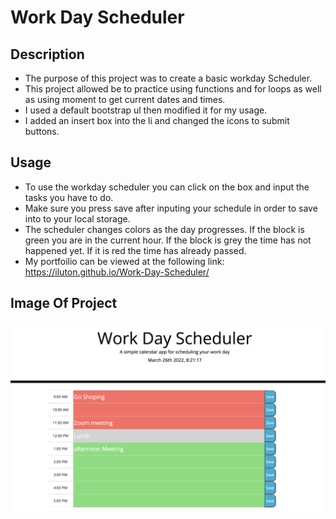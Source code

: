 # Work Day Scheduler

## Description

- The purpose of this project was to create a basic workday Scheduler. 
- This project allowed be to practice using functions and for loops as well as using moment to get current dates and times.
- I used a default bootstrap ul then modified it for my usage.
- I added an insert box into the li and changed the icons to submit buttons. 

## Usage

- To use the workday scheduler you can click on the box and input the tasks you have to do.
- Make sure you press save after inputing your schedule in order to save into to your local storage. 
- The scheduler changes colors as the day progresses. If the block is green you are in the current hour. If the block is grey the time has not happened yet. If it is red the time has already passed. 
- My portfoilio can be viewed at the following link: https://iluton.github.io/Work-Day-Scheduler/

## Image Of Project


![Alt text](/Screen%20Shot%202022-03-26%20at%208.21.17%20PM.png "Scheduler")
